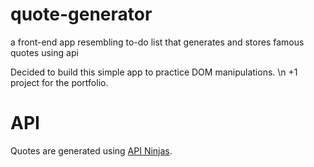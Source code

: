 # quote-generator
a front-end app resembling to-do list that generates and stores famous quotes using api 

Decided to build this simple app to practice DOM manipulations. \n
+1 project for the portfolio.

# API

Quotes are generated using [API Ninjas](https://api-ninjas.com/).
